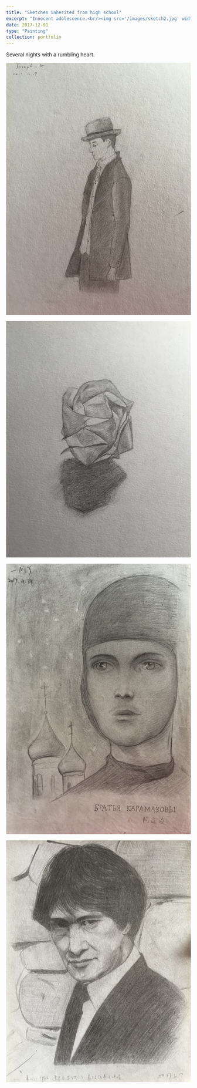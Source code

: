 ```yaml
---
title: "Sketches inherited from high school"
excerpt: "Innocent adolescence.<br/><img src='/images/sketch2.jpg' width='60%'>"
date: 2017-12-01
type: "Painting"
collection: portfolio
---
```


Several nights with a rumbling heart.

![1](/images/sketch1.jpg)

![2](/images/sketch2.jpg)

![3](/images/sketch3.jpg)

![4](/images/sketch4.jpg)

